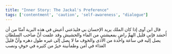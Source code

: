 ```yaml
---
title: "Inner Story: The Jackal's Preference"
tags: ['contentment', 'caution', 'self-awareness', "dialogue"]
---
```


 قال ابن آوى إذا كان الملك يريد الإحسان بي فليدَعني أعيش في هذه البرية آمنًا من أن أُحسَد فإني قليل الهمِّ راضٍ بمعيشتي من الماء والحشيش وقد علمت أنَّ صاحب السلطان يصل إليه في ساعة واحدة من الأذى والخوف ما لا يصل إلى غيره طول دهره وأنَّ قليلَ الغذاء في أمن وطمأنينة خيرٌ من كثيره في خوفٍ ونصب
